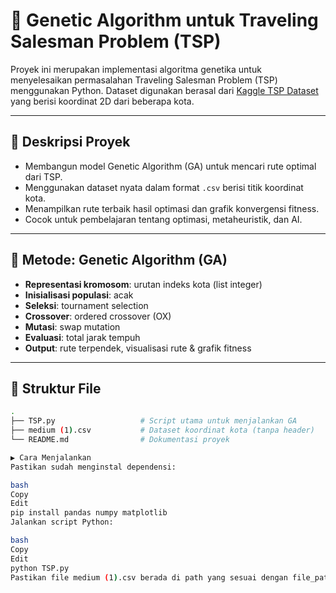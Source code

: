 # 🧬 Genetic Algorithm untuk Traveling Salesman Problem (TSP)

Proyek ini merupakan implementasi algoritma genetika untuk menyelesaikan permasalahan Traveling Salesman Problem (TSP) menggunakan Python. Dataset digunakan berasal dari [Kaggle TSP Dataset](https://www.kaggle.com/datasets/whenamancodes/traveling-salesman-problem) yang berisi koordinat 2D dari beberapa kota.

---

## 📌 Deskripsi Proyek

- Membangun model Genetic Algorithm (GA) untuk mencari rute optimal dari TSP.
- Menggunakan dataset nyata dalam format `.csv` berisi titik koordinat kota.
- Menampilkan rute terbaik hasil optimasi dan grafik konvergensi fitness.
- Cocok untuk pembelajaran tentang optimasi, metaheuristik, dan AI.

---

## 🧠 Metode: Genetic Algorithm (GA)

- **Representasi kromosom**: urutan indeks kota (list integer)
- **Inisialisasi populasi**: acak
- **Seleksi**: tournament selection
- **Crossover**: ordered crossover (OX)
- **Mutasi**: swap mutation
- **Evaluasi**: total jarak tempuh
- **Output**: rute terpendek, visualisasi rute & grafik fitness

---

## 📁 Struktur File

```bash
.
├── TSP.py                   # Script utama untuk menjalankan GA
├── medium (1).csv           # Dataset koordinat kota (tanpa header)
└── README.md                # Dokumentasi proyek

▶️ Cara Menjalankan
Pastikan sudah menginstal dependensi:

bash
Copy
Edit
pip install pandas numpy matplotlib
Jalankan script Python:

bash
Copy
Edit
python TSP.py
Pastikan file medium (1).csv berada di path yang sesuai dengan file_path di script.


